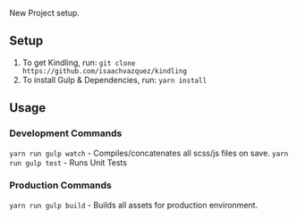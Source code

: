 New Project setup.


## Setup
1. To get Kindling, run: `git clone https://github.com/isaachvazquez/kindling`
2. To install Gulp & Dependencies, run: `yarn install`


## Usage

### Development Commands
`yarn run gulp watch` - Compiles/concatenates all scss/js files on save.
`yarn run gulp test` - Runs Unit Tests

### Production Commands
`yarn run gulp build` - Builds all assets for production environment.
